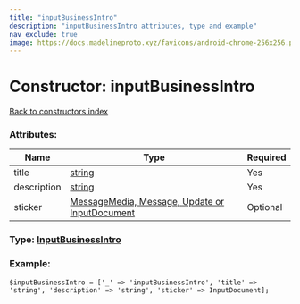 ```yaml
---
title: "inputBusinessIntro"
description: "inputBusinessIntro attributes, type and example"
nav_exclude: true
image: https://docs.madelineproto.xyz/favicons/android-chrome-256x256.png
---
```

# Constructor: inputBusinessIntro  
[Back to constructors index](/API_docs/constructors/index.html)



### Attributes:

| Name     |    Type       | Required |
|----------|---------------|----------|
|title|[string](/API_docs/types/string.html) | Yes|
|description|[string](/API_docs/types/string.html) | Yes|
|sticker|[MessageMedia, Message, Update or InputDocument](/API_docs/types/InputDocument.html) | Optional|



### Type: [InputBusinessIntro](/API_docs/types/InputBusinessIntro.html)


### Example:

```
$inputBusinessIntro = ['_' => 'inputBusinessIntro', 'title' => 'string', 'description' => 'string', 'sticker' => InputDocument];
```  

